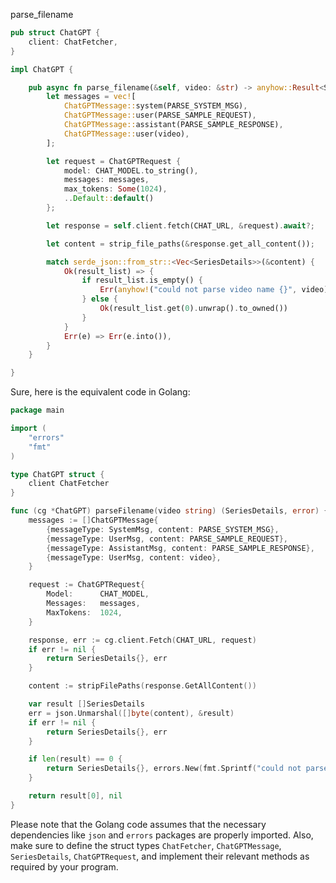 parse_filename

```rust
pub struct ChatGPT {
    client: ChatFetcher,
}

impl ChatGPT {

    pub async fn parse_filename(&self, video: &str) -> anyhow::Result<SeriesDetails> {
        let messages = vec![
            ChatGPTMessage::system(PARSE_SYSTEM_MSG),
            ChatGPTMessage::user(PARSE_SAMPLE_REQUEST),
            ChatGPTMessage::assistant(PARSE_SAMPLE_RESPONSE),
            ChatGPTMessage::user(video),
        ];

        let request = ChatGPTRequest {
            model: CHAT_MODEL.to_string(),
            messages: messages,
            max_tokens: Some(1024),
            ..Default::default()
        };

        let response = self.client.fetch(CHAT_URL, &request).await?;

        let content = strip_file_paths(&response.get_all_content());

        match serde_json::from_str::<Vec<SeriesDetails>>(&content) {
            Ok(result_list) => {
                if result_list.is_empty() {
                    Err(anyhow!("could not parse video name {}", video))
                } else {
                    Ok(result_list.get(0).unwrap().to_owned())
                }
            }
            Err(e) => Err(e.into()),
        }
    }

}
```


Sure, here is the equivalent code in Golang:

```go
package main

import (
	"errors"
	"fmt"
)

type ChatGPT struct {
	client ChatFetcher
}

func (cg *ChatGPT) parseFilename(video string) (SeriesDetails, error) {
	messages := []ChatGPTMessage{
		{messageType: SystemMsg, content: PARSE_SYSTEM_MSG},
		{messageType: UserMsg, content: PARSE_SAMPLE_REQUEST},
		{messageType: AssistantMsg, content: PARSE_SAMPLE_RESPONSE},
		{messageType: UserMsg, content: video},
	}

	request := ChatGPTRequest{
		Model:      CHAT_MODEL,
		Messages:   messages,
		MaxTokens:  1024,
	}

	response, err := cg.client.Fetch(CHAT_URL, request)
	if err != nil {
		return SeriesDetails{}, err
	}

	content := stripFilePaths(response.GetAllContent())

	var result []SeriesDetails
	err = json.Unmarshal([]byte(content), &result)
	if err != nil {
		return SeriesDetails{}, err
	}

	if len(result) == 0 {
		return SeriesDetails{}, errors.New(fmt.Sprintf("could not parse video name %s", video))
	}

	return result[0], nil
}
```

Please note that the Golang code assumes that the necessary dependencies like `json` and `errors` packages are properly imported. Also, make sure to define the struct types `ChatFetcher`, `ChatGPTMessage`, `SeriesDetails`, `ChatGPTRequest`, and implement their relevant methods as required by your program.
